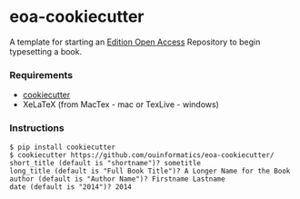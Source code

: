 eoa-cookiecutter
================

A template for starting an [Edition Open Access](http://www.edition-open-access.de/) Repository to begin typesetting a book.

### Requirements

* [cookiecutter](https://github.com/audreyr/cookiecutter)
* XeLaTeX (from MacTex - mac or TexLive - windows)

### Instructions

    $ pip install cookiecutter
    $ cookiecutter https://github.com/ouinformatics/eoa-cookiecutter/
    short_title (default is "shortname")? sometitle
    long_title (default is "Full Book Title")? A Longer Name for the Book
    author (default is "Author Name")? Firstname Lastname
    date (default is "2014")? 2014
